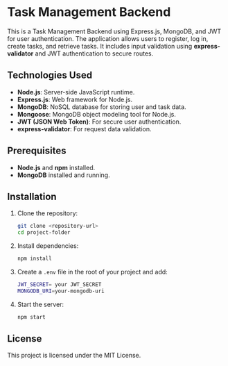 # Task Management Backend

This is a Task Management Backend using Express.js, MongoDB, and JWT for user authentication. The application allows users to register, log in, create tasks, and retrieve tasks. It includes input validation using **express-validator** and JWT authentication to secure routes.

## Technologies Used

- **Node.js**: Server-side JavaScript runtime.
- **Express.js**: Web framework for Node.js.
- **MongoDB**: NoSQL database for storing user and task data.
- **Mongoose**: MongoDB object modeling tool for Node.js.
- **JWT (JSON Web Token)**: For secure user authentication.
- **express-validator**: For request data validation.

## Prerequisites

- **Node.js** and **npm** installed.
- **MongoDB** installed and running.

## Installation

1. Clone the repository:
   ```bash
   git clone <repository-url>
   cd project-folder
   ```

2. Install dependencies:
   ```bash
   npm install
   ```

3. Create a `.env` file in the root of your project and add:
   ```bash
   JWT_SECRET= your JWT_SECRET
   MONGODB_URI=your-mongodb-uri
   ```

4. Start the server:
   ```bash
   npm start
   ```

## License

This project is licensed under the MIT License.

